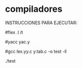 # compiladores

INSTRUCCIONES PARA EJECUTAR:

#flex .l /t


#yacc yac.y



#gcc lex.yy.c y.tab.c -o test -ll

./test
